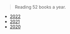 > Reading 52 books a year.

* [2022](/52books/2022)
* [2021](/52books/2021)
* [2020](/52books/2020)
